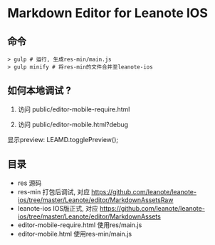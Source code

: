 # Markdown Editor for Leanote IOS

## 命令

```
> gulp # 运行, 生成res-min/main.js
> gulp minify # 将res-min的文件合并至leanote-ios
```

## 如何本地调试 ?

1. 访问
public/editor-mobile-require.html

2. 访问
public/editor-mobile.html?debug

显示preview: LEAMD.togglePreview();


## 目录

* res 源码
* res-min 打包后调试, 对应 https://github.com/leanote/leanote-ios/tree/master/Leanote/editor/MarkdownAssetsRaw
* leanote-ios IOS版正式, 对应 https://github.com/leanote/leanote-ios/tree/master/Leanote/editor/MarkdownAssets
* editor-mobile-require.html 使用res/main.js
* editor-mobile.html 使用res-min/main.js